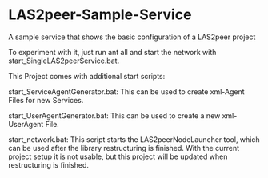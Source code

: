 LAS2peer-Sample-Service
=======================

A sample service that shows the basic configuration of a LAS2peer project

To experiment with it, just run ant all and start the network with start_SingleLAS2peerService.bat.

This Project comes with additional start scripts:

start_ServiceAgentGenerator.bat: This can be used to create xml-Agent Files for new Services.

start_UserAgentGenerator.bat: This can be used to create a new xml-UserAgent File.

start_network.bat: This script starts the LAS2peerNodeLauncher tool, which can be used after the library restructuring is finished.
With the current project setup it is not usable, but this project will be updated when restructuring is finished.
